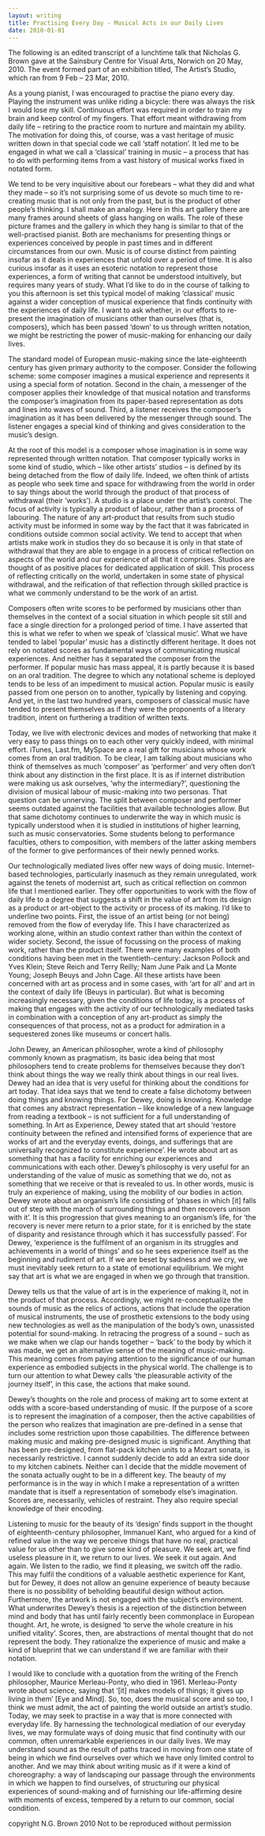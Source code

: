 ```yaml
---
layout: writing
title: Practising Every Day - Musical Acts in our Daily Lives
date: 2010-01-01
---
```


The following is an edited transcript of a lunchtime talk that Nicholas G. Brown gave at the Sainsbury Centre for Visual Arts, Norwich on 20 May, 2010. The event formed part of an exhibition titled, The Artist’s Studio, which ran from 9 Feb – 23 Mar, 2010.

As a young pianist, I was encouraged to practise the piano every day. Playing the instrument was unlike riding a bicycle: there was always the risk I would lose my skill. Continuous effort was required in order to train my brain and keep control of my fingers. That effort meant withdrawing from daily life – retiring to the practice room to nurture and maintain my ability. The motivation for doing this, of course, was a vast heritage of music written down in that special code we call ‘staff notation’. It led me to be engaged in what we call a ‘classical’ training in music – a process that has to do with performing items from a vast history of musical works fixed in notated form.

We tend to be very inquisitive about our forebears – what they did and what they made – so it’s not surprising some of us devote so much time to re-creating music that is not only from the past, but is the product of other people’s thinking. I shall make an analogy. Here in this art gallery there are many frames around sheets of glass hanging on walls. The role of these picture frames and the gallery in which they hang is similar to that of the well-practised pianist. Both are mechanisms for presenting things or experiences conceived by people in past times and in different circumstances from our own. Music is of course distinct from painting insofar as it deals in experiences that unfold over a period of time. It is also curious insofar as it uses an esoteric notation to represent those experiences, a form of writing that cannot be understood intuitively, but requires many years of study. What I’d like to do in the course of talking to you this afternoon is set this typical model of making ‘classical’ music against a wider conception of musical experience that finds continuity with the experiences of daily life. I want to ask whether, in our efforts to re-present the imagination of musicians other than ourselves (that is, composers), which has been passed ‘down’ to us through written notation, we might be restricting the power of music-making for enhancing our daily lives.

The standard model of European music-making since the late-eighteenth century has given primary authority to the composer. Consider the following scheme: some composer imagines a musical experience and represents it using a special form of notation. Second in the chain, a messenger of the composer applies their knowledge of that musical notation and transforms the composer’s imagination from its paper-based representation as dots and lines into waves of sound. Third, a listener receives the composer’s imagination as it has been delivered by the messenger through sound. The listener engages a special kind of thinking and gives consideration to the music’s design.

At the root of this model is a composer whose imagination is in some way represented through written notation. That composer typically works in some kind of studio, which – like other artists’ studios – is defined by its being detached from the flow of daily life. Indeed, we often think of artists as people who seek time and space for withdrawing from the world in order to say things about the world through the product of that process of withdrawal (their ‘works’). A studio is a place under the artist’s control. The focus of activity is typically a product of labour, rather than a process of labouring. The nature of any art-product that results from such studio activity must be informed in some way by the fact that it was fabricated in conditions outside common social activity. We tend to accept that when artists make work in studios they do so because it is only in that state of withdrawal that they are able to engage in a process of critical reflection on aspects of the world and our experience of all that it comprises. Studios are thought of as positive places for dedicated application of skill. This process of reflecting critically on the world, undertaken in some state of physical withdrawal, and the reification of that reflection through skilled practice is what we commonly understand to be the work of an artist.

Composers often write scores to be performed by musicians other than themselves in the context of a social situation in which people sit still and face a single direction for a prolonged period of time. I have asserted that this is what we refer to when we speak of ‘classical music’. What we have tended to label ‘popular’ music has a distinctly different heritage. It does not rely on notated scores as fundamental ways of communicating musical experiences. And neither has it separated the composer from the performer. If popular music has mass appeal, it is partly because it is based on an oral tradition. The degree to which any notational scheme is deployed tends to be less of an impediment to musical action. Popular music is easily passed from one person on to another, typically by listening and copying. And yet, in the last two hundred years, composers of classical music have tended to present themselves as if they were the proponents of a literary tradition, intent on furthering a tradition of written texts.

Today, we live with electronic devices and modes of networking that make it very easy to pass things on to each other very quickly indeed, with minimal effort. iTunes, Last.fm, MySpace are a real gift for musicians whose work comes from an oral tradition. To be clear, I am talking about musicians who think of themselves as much ‘composer’ as ‘performer’ and very often don’t think about any distinction in the first place. It is as if internet distribution were making us ask ourselves, ‘why the intermediary?’, questioning the division of musical labour of music-making into two personas. That question can be unnerving. The split between composer and performer seems outdated against the facilities that available technologies allow. But that same dichotomy continues to underwrite the way in which music is typically understood when it is studied in institutions of higher learning, such as music conservatories. Some students belong to performance faculties, others to composition, with members of the latter asking members of the former to give performances of their newly penned works.

Our technologically mediated lives offer new ways of doing music. Internet-based technologies, particularly inasmuch as they remain unregulated, work against the tenets of modernist art, such as critical reflection on common life that I mentioned earlier. They offer opportunities to work with the flow of daily life to a degree that suggests a shift in the value of art from its design as a product or art-object to the activity or process of its making. I’d like to underline two points. First, the issue of an artist being (or not being) removed from the flow of everyday life. This I have characterized as working alone, within an studio context rather than within the context of wider society. Second, the issue of focussing on the process of making work, rather than the product itself. There were many examples of both conditions having been met in the twentieth-century: Jackson Pollock and Yves Klein; Steve Reich and Terry Reilly; Nam June Paik and La Monte Young; Joseph Beuys and John Cage. All these artists have been concerned with art as process and in some cases, with ‘art for all’ and art in the context of daily life (Beuys in particular). But what is becoming increasingly necessary, given the conditions of life today, is a process of making that engages with the activity of our technologically mediated tasks in combination with a conception of any art-product as simply the consequences of that process, not as a product for admiration in a sequestered zones like museums or concert halls.

John Dewey, an American philosopher, wrote a kind of philosophy commonly known as pragmatism, its basic idea being that most philosophers tend to create problems for themselves because they don’t think about things the way we really think about things in our real lives. Dewey had an idea that is very useful for thinking about the conditions for art today. That idea says that we tend to create a false dichotomy between doing things and knowing things. For Dewey, doing is knowing. Knowledge that comes any abstract representation – like knowledge of a new language from reading a textbook – is not sufficient for a full understanding of something. In Art as Experience, Dewey stated that art should ‘restore continuity between the refined and intensified forms of experience that are works of art and the everyday events, doings, and sufferings that are universally recognized to constitute experience’. He wrote about art as something that has a facility for enriching our experiences and communications with each other. Dewey’s philosophy is very useful for an understanding of the value of music as something that we do, not as something that we receive or that is revealed to us. In other words, music is truly an experience of making, using the mobility of our bodies in action. Dewey wrote about an organism’s life consisting of ‘phases in which [it] falls out of step with the march of surrounding things and then recovers unison with it’. It is this progression that gives meaning to an organism’s life, for ‘the recovery is never mere return to a prior state, for it is enriched by the state of disparity and resistance through which it has successfully passed’. For Dewey, ‘experience is the fulfilment of an organism in its struggles and achievements in a world of things’ and so he sees experience itself as the beginning and rudiment of art. If we are beset by sadness and we cry, we must inevitably seek return to a state of emotional equilibrium. We might say that art is what we are engaged in when we go through that transition.

Dewey tells us that the value of art is in the experience of making it, not in the product of that process. Accordingly, we might re-conceptualize the sounds of music as the relics of actions, actions that include the operation of musical instruments, the use of prosthetic extensions to the body using new technologies as well as the manipulation of the body’s own, unassisted potential for sound-making. In retracing the progress of a sound – such as we make when we clap our hands together – ‘back’ to the body by which it was made, we get an alternative sense of the meaning of music-making. This meaning comes from paying attention to the significance of our human experience as embodied subjects in the physical world. The challenge is to turn our attention to what Dewey calls ‘the pleasurable activity of the journey itself’, in this case, the actions that make sound.

Dewey’s thoughts on the role and process of making art to some extent at odds with a score-based understanding of music. If the purpose of a score is to represent the imagination of a composer, then the active capabilities of the person who realizes that imagination are pre-defined in a sense that includes some restriction upon those capabilities. The difference between making music and making pre-designed music is significant. Anything that has been pre-designed, from flat-pack kitchen units to a Mozart sonata, is necessarily restrictive. I cannot suddenly decide to add an extra side door to my kitchen cabinets. Neither can I decide that the middle movement of the sonata actually ought to be in a different key. The beauty of my performance is in the way in which I make a representation of a written mandate that is itself a representation of somebody else’s imagination. Scores are, necessarily, vehicles of restraint. They also require special knowledge of their encoding.

Listening to music for the beauty of its ‘design’ finds support in the thought of eighteenth-century philosopher, Immanuel Kant, who argued for a kind of refined value in the way we perceive things that have no real, practical value for us other than to give some kind of pleasure. We seek art, we find useless pleasure in it, we return to our lives. We seek it out again. And again. We listen to the radio, we find it pleasing, we switch off the radio. This may fulfil the conditions of a valuable aesthetic experience for Kant, but for Dewey, it does not allow an genuine experience of beauty because there is no possibility of beholding beautiful design without action. Furthermore, the artwork is not engaged with the subject’s environment. What underwrites Dewey’s thesis is a rejection of the distinction between mind and body that has until fairly recently been commonplace in European thought. Art, he wrote, is designed ‘to serve the whole creature in his unified vitality’. Scores, then, are abstractions of mental thought that do not represent the body. They rationalize the experience of music and make a kind of blueprint that we can understand if we are familiar with their notation.

I would like to conclude with a quotation from the writing of the French philosopher, Maurice Merleau-Ponty, who died in 1961. Merleau-Ponty wrote about science, saying that ‘[it] makes models of things; it gives up living in them’ [Eye and Mind]. So, too, does the musical score and so too, I think we must admit, the act of painting the world outside an artist’s studio. Today, we may seek to practise in a way that is more connected with everyday life. By harnessing the technological mediation of our everyday lives, we may formulate ways of doing music that find continuity with our common, often unremarkable experiences in our daily lives. We may understand sound as the result of paths traced in moving from one state of being in which we find ourselves over which we have only limited control to another. And we may think about writing music as if it were a kind of choreography: a way of landscaping our passage through the environments in which we happen to find ourselves, of structuring our physical experiences of sound-making and of furnishing our life-affirming desire with moments of excess, tempered by a return to our common, social condition.

copyright N.G. Brown 2010
Not to be reproduced without permission
